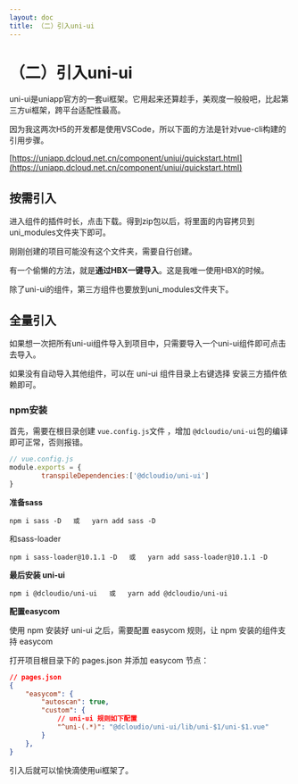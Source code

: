 ```yaml
---
layout: doc
title: （二）引入uni-ui
---
```

# （二）引入uni-ui
uni-ui是uniapp官方的一套ui框架。它用起来还算趁手，美观度一般般吧，比起第三方ui框架，跨平台适配性最高。

因为我这两次H5的开发都是使用VSCode，所以下面的方法是针对vue-cli构建的引用步骤。

[https://uniapp.dcloud.net.cn/component/uniui/quickstart.html](https://uniapp.dcloud.net.cn/component/uniui/quickstart.html)

## 按需引入
进入组件的插件时长，点击下载。得到zip包以后，将里面的内容拷贝到uni_modules文件夹下即可。

刚刚创建的项目可能没有这个文件夹，需要自行创建。

有一个偷懒的方法，就是**通过HBX一键导入**。这是我唯一使用HBX的时候。

除了uni-ui的组件，第三方组件也要放到uni_modules文件夹下。

## 全量引入
如果想一次把所有uni-ui组件导入到项目中，只需要导入一个uni-ui组件即可点击去导入。

如果没有自动导入其他组件，可以在 uni-ui 组件目录上右键选择 安装三方插件依赖即可。

### npm安装 

首先，需要在根目录创建 `vue.config.js`文件 ，增加 `@dcloudio/uni-ui`包的编译即可正常，否则报错。

```js
// vue.config.js
module.exports = {
		transpileDependencies:['@dcloudio/uni-ui']
}
```

 **准备sass**

```
npm i sass -D   或   yarn add sass -D
```

和sass-loader

```
npm i sass-loader@10.1.1 -D   或   yarn add sass-loader@10.1.1 -D
```
 **最后安装 uni-ui**

```
npm i @dcloudio/uni-ui   或   yarn add @dcloudio/uni-ui
```

 **配置easycom**

使用 npm 安装好 uni-ui 之后，需要配置 easycom 规则，让 npm 安装的组件支持 easycom

打开项目根目录下的 pages.json 并添加 easycom 节点：

```json
// pages.json
{
	"easycom": {
		"autoscan": true,
		"custom": {
			// uni-ui 规则如下配置
			"^uni-(.*)": "@dcloudio/uni-ui/lib/uni-$1/uni-$1.vue"
		}
	},
}
```

引入后就可以愉快滴使用ui框架了。